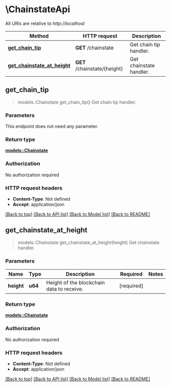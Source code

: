 # \ChainstateApi

All URIs are relative to *http://localhost*

Method | HTTP request | Description
------------- | ------------- | -------------
[**get_chain_tip**](ChainstateApi.md#get_chain_tip) | **GET** /chainstate | Get chain tip handler.
[**get_chainstate_at_height**](ChainstateApi.md#get_chainstate_at_height) | **GET** /chainstate/{height} | Get chainstate handler.



## get_chain_tip

> models::Chainstate get_chain_tip()
Get chain tip handler.

### Parameters

This endpoint does not need any parameter.

### Return type

[**models::Chainstate**](Chainstate.md)

### Authorization

No authorization required

### HTTP request headers

- **Content-Type**: Not defined
- **Accept**: application/json

[[Back to top]](#) [[Back to API list]](../README.md#documentation-for-api-endpoints) [[Back to Model list]](../README.md#documentation-for-models) [[Back to README]](../README.md)


## get_chainstate_at_height

> models::Chainstate get_chainstate_at_height(height)
Get chainstate handler.

### Parameters


Name | Type | Description  | Required | Notes
------------- | ------------- | ------------- | ------------- | -------------
**height** | **u64** | Height of the blockchain data to receive. | [required] |

### Return type

[**models::Chainstate**](Chainstate.md)

### Authorization

No authorization required

### HTTP request headers

- **Content-Type**: Not defined
- **Accept**: application/json

[[Back to top]](#) [[Back to API list]](../README.md#documentation-for-api-endpoints) [[Back to Model list]](../README.md#documentation-for-models) [[Back to README]](../README.md)

